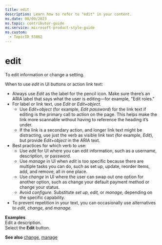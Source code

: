 ```yaml
---
title: edit
description: Learn how to refer to "edit" in your content.
ms.date: 08/09/2023
ms.topic: contributor-guide
ms.service: microsoft-product-style-guide
ms.custom:
  - TopicID 53862
---
```



# edit

To edit information or change a setting.

When to use *edit* in UI buttons or action link text:

- Always use *Edit* as the label for the pencil icon. Make sure there’s an ARIA label that says what the user is editing—for example, "Edit roles."
- For label or link text, use *Edit* or *Edit+object*.
  - Use *Edit+object* (for example, *Edit password*) for the link text if editing is the primary call to action on the page. This helps make the link more scannable without having to reference the heading it’s under.
  - If the link is a secondary action, and longer link text might be distracting, use just the verb as visible link text (for example, *Edit*), but provide *Edit+object* in the ARIA text.
- Best practices for which verb to use:
  - Use *edit* for UI where you can edit information, such as a username, description, or password.
  - Use *manage* in UI when *edit* is too specific because there are multiple tasks you can do, such as set up, update, reorder items, add, and remove, all in one place.
  - Use *change* in UI where the user can swap out one option for another option, such as change your default payment method or change your status.
  - Avoid *configure.* Substitute *set up, edit,* or *manage,* depending on the specific capability.
- To prevent repetition in your text, you can occasionally use alternatives to *edit, change,* and *manage.*

**Examples**  
Edit a description.  
Select the **Edit** button.

**See also** [change](~\a_z_names_terms\c\change.md), [manage](~\a_z_names_terms\m\manage.md)